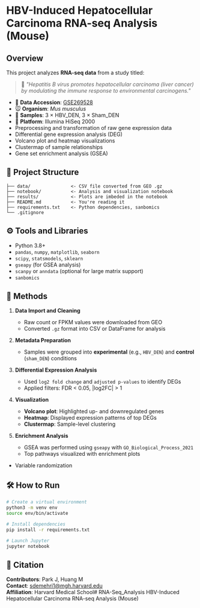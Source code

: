 # HBV-Induced Hepatocellular Carcinoma RNA-seq Analysis (Mouse)

## Overview

This project analyzes **RNA-seq data** from a study titled:
> 🧪 *"Hepatitis B virus promotes hepatocellular carcinoma (liver cancer) by modulating the immune response to environmental carcinogens."*

- 📅 **Data Accession**: [GSE269528](https://www.ncbi.nlm.nih.gov/geo/query/acc.cgi?acc=GSE269528)
- 🐭 **Organism**: *Mus musculus*
- 🧫 **Samples**: 3 × HBV_DEN, 3 × Sham_DEN
- 🧬 **Platform**: Illumina HiSeq 2000
- Preprocessing and transformation of raw gene expression data
- Differential gene expression analysis (DEG)
- Volcano plot and heatmap visualizations
- Clustermap of sample relationships
- Gene set enrichment analysis (GSEA)

## 📂 Project Structure

```
├── data/               <- CSV file converted from GEO .gz
├── notebook/           <- Analysis and visualization notebook
├── results/            <- Plots are imbeded in the notebook
├── README.md           <- You're reading it
├── requirements.txt    <- Python dependencies, sanbomics
└── .gitignore
```

## ⚙️ Tools and Libraries

- Python 3.8+
- `pandas`, `numpy`, `matplotlib`, `seaborn`
- `scipy`, `statsmodels`, `sklearn`
- `gseapy` (for GSEA analysis)
- `scanpy` or `anndata` (optional for large matrix support)
-  `sanbomics`

  ## 🔬 Methods

1. **Data Import and Cleaning**
   - Raw count or FPKM values were downloaded from GEO
   - Converted `.gz` format into CSV or DataFrame for analysis

2. **Metadata Preparation**
   - Samples were grouped into **experimental** (e.g., `HBV_DEN`) and **control** (`sham_DEN`) conditions

3. **Differential Expression Analysis**
   - Used `log2 fold change` and `adjusted p-values` to identify DEGs
   - Applied filters: FDR < 0.05, |log2FC| > 1

4. **Visualization**
   - **Volcano plot**: Highlighted up- and downregulated genes
   - **Heatmap**: Displayed expression patterns of top DEGs
   - **Clustermap**: Sample-level clustering

5. **Enrichment Analysis**
   - GSEA was performed using `gseapy` with `GO_Biological_Process_2021`
   - Top pathways visualized with enrichment plots

   
- Variable randomization

## 🛠️ How to Run

```bash
# Create a virtual environment
python3 -m venv env
source env/bin/activate

# Install dependencies
pip install -r requirements.txt

# Launch Jupyter
jupyter notebook
```

## 📜 Citation

**Contributors**: Park J, Huang M  
**Contact**: sdemehri1@mgh.harvard.edu  
**Affiliation**: Harvard Medical School# RNA-Seq_Analysis
HBV-Induced Hepatocellular Carcinoma RNA-seq Analysis (Mouse)
